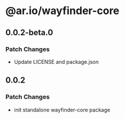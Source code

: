 # @ar.io/wayfinder-core

## 0.0.2-beta.0

### Patch Changes

- Update LICENSE and package.json

## 0.0.2

### Patch Changes

- init standalone wayfinder-core package

